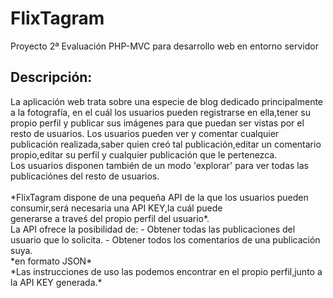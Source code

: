 # FlixTagram
Proyecto 2ª Evaluación PHP-MVC para desarrollo web en entorno servidor
<h2>Descripción:</h2>
La aplicación web trata sobre una especie de blog dedicado principalmente a la fotografía, en el cuál los usuarios pueden registrarse en ella,tener su propio perfil y publicar sus imágenes para que puedan ser vistas por el resto de usuarios.
Los usuarios pueden ver y comentar cualquier publicación realizada,saber quien creó tal publicación,editar un comentario propio,editar su perfil y cualquier publicación que le pertenezca.<br>
Los usuarios disponen también de un modo 'explorar' para ver todas las publicaciónes del resto de usuarios.<br><br>
*FlixTagram dispone de una pequeña API de la que los usuarios pueden consumir,será necesaria una API KEY,la cuál puede<br> generarse a traveś del propio perfil del usuario*.<br>
La API ofrece la posibilidad de:
- Obtener todas las publicaciones del usuario que lo solicita.
- Obtener todos los comentarios de una publicación suya.<br>
*en formato JSON*<br>
*Las instrucciones de uso las podemos encontrar en el propio perfil,junto a la API KEY generada.* 
